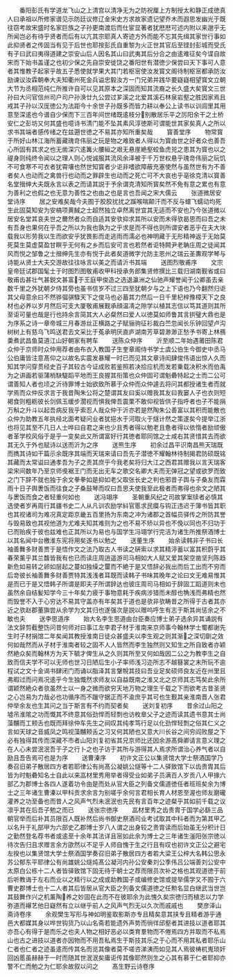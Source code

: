 <!-- { "loadSidebar": true } -->
　　番阳彭氏有学道龙飞山之上清宫以清净无为之防祝厘上方制授太和静正成徳真人曰承祖以所修家谱见示防廷议修辽金宋史方求故家遗记望乔木而遐思发幽光于既往窃考故宋盛时名家巨族之子孙更南渡后而仕宦显著者犹厯厯可述内附以来邈乎无所闻岂必有待乎贤者而后有以亢其宗耶真人寄迹方外而能不忘其先缉其家世行事如此抑贤者之传固当有见于后世也耶按彭氏自重黎为火正世其官后至铿封彭城而受氏有子曰武曰夷得道建之崇安山后人因名其山曰武夷其后分合之由逺难征矣今谍自故宋而下始书盖谨之也初少保之先自崇安徙饶之番阳世有潜徳少保尝曰天下事可人意者其惟教子起家乎故五子悉使就学果大其门若枢宻使汝发寳文阁待制枢宻都承防汝励谏议汝霖朝奉大夫知衢州死金兵谥忠毅汝方一门兄弟并践华要嶷嶷相望寳文立朝大节为丞相范纯仁所推许自可以见其原本之深固而知其流裔之长久盛大矣寳文三世孙曰大问官信州司户司户孙涣廿九公尝过芗溪之北爱其溪石林泉岩壑之胜因家焉且戒其子孙以汉厐徳公为法距今十余世子孙既多而皆力耕以奉公上读书以训闾里其用意至深逺也今谱自少保而下三百年间世绪既逺枝分别散居乐平之厉阳余干之土桥安仁之彭坊又何其盛也噫诗书清门能不坠其素风淳徳斯可谓能世其家矣真人之所以求书其端者感传绪之在兹遡世徳之不易其亦知所重矣哉
　　寳善堂序
　　物常寳于所好山林江海所蓄藏瑰竒伟丽之玩是物之难致者人得以为寳由世之好者众也善吾心所固有其求之也无凿深穴逺篝火腰絙之艰无悬崖絶壑蛟鱼虎兕之患其为寳也以之禔身则纯终令闻以之理人则心悦诚服其流风余泽被于千万世权悬乎瑰竒伟丽之玩饥不可食寒不可衣者犹霄壤也然世知寳者少讵非嗜欲障蔽充塞使然与虽然世有为不善者矣人也动而之禽兽行也动而之罪辟生也动而之死亡可不大哀也乎亳徐克清以寳善名堂搢绅大夫既永言以表之而请其説于予余谓克清知所寳矣然不免有意之累也有意为善利之也假之也无意为善性之也由之也是言也吾闻之宋大儒云
　　张道微居安堂诗序
　　居之安难矣哉今夫囿于胶胶扰扰之蹊喉喘颠汗而不反与蠉飞蠕动均死生此固莫知安为安槁项黄馘之士超然独立卓然离世宜其无适而不安也乃今张道微以居安名堂其哀夫世之薾然者众而自适其安欤抑求其所以安而未得欤曷思而曰吾之未有吾身也果何在乎吾之所以为我也孰为之乎求是而不得也则所谓安者恶乎在夫大块载我以形劳我以生而欲安乎犹畏影而走逃雨而濡必也神明藏于无形精神返于无始莫死莫生莫虚莫盈甘瞑乎无何有之乡而后安可言也若然者讵特闗尹老聃庄周之徒闻其风而悦之邹鲁之士搢绅先生亦有悦于此者矣道微字允防主恩州之瑞云圣夀观学琴与诗能从贤士大夫交游故往往咏言以美之而请沂书其端
　　送图烈敬甫序
　　文宗皇帝廷试郡国髦士于时图烈图敬甫收甲科授承务郎集贤修撰比三载归湖南觐省或曰敬甫齿甚壮气甚鋭文甚富于王庭甲俊造之选退瀛洲之仙驰声耀誉闻于公卿虽去亲数千里之外犹朝夕侍其旁也虽书信岁不过三四至犹朝夕与之上下语也乃今翻然归讵其父母意余曰不然骅骝骐騄天下之俊马也必蓄其力然后一日千里杞梓豫樟天下之良材也必养以岁月然后可支大厦敬甫展觐承顔温凊之隙学以植其志信以笃其道则其所至讵可量也哉是行也持余言简其大人必粲然曰爱人以徳莫如师鲁其言拱璧大鼎也是为序系之诗一章帝城三月春游丝正横路之子赋骊驹征衫裁白苎忽闻长乐钟回望卢沟树树上有慈乌飞鸣送君去文采比于菟承明厌直庐湖南芳草碧渺渺正愁予书寄上林鴈羮煮武昌鱼莫道江山好朝家有聘车
　　送陈众仲序
　　沂至顺二年始遇莆田陈君众仲于京师时众仲用荐者由布衣入教国子生奎章阁侍书学士虞公伯生今御史中丞马公伯庸皆注意髙仰之以故名实震发暴耀一时已而见其文章诗闳肆俊伟语出惊人久而知其学问穿贯经史百子其较古今证成败若鉴照若决拾应机而发若乗载决积水而伯禹为之讲画若驱蒲梢駃騠蹈平地而王良握其衔策也众仲固可谓魁礨特起之士而二公可谓善知人者也顷之沂待罪博士始欲致所慕于众仲而众仲遽去将问其都授诸生者而就学焉而众仲反求言于我昔陶朱公将之楚谓其友曰奚以赠我其友曰我窭人子也衣则短褐食则粗粝彼长剑佩玉缓步濶视而惧我俾吾震栗不敢仰视皆供子指呼者也子不能捐万斛之升斗以起吾病反我乎索忍人哉众仲于沂亦若是然陶朱公善富以其积而能散也众仲为助教五年执经北面考疑问业者犹挹水于河取火于燧计然之策遂矣今提举江浙也将见其至不几日人士哗曰自君之来也少且秀者得以勉老且惫者得以依惰者励顽傲者革学校风俗于是乎一变矣此又所谓富好行其徳者耶同馆之士咸右其贤惜其去而欲其无久于外也赋诗以送而沂为之序
　　送熊生序
　　初余过昌平识南昌熊天瑞既而擕其诗如干篇示余既序其端而天瑞来请曰吾先子潜徳不耀翰林待制揭君防硕既铭其藏而太常谥曰通孝吾为子之责其庶乎今我老矣将归大江之西君其赠我以言天瑞客梁宋间数年乃至京师曵裾王门而无出无车之歌交名卿大夫而无弹冠之望或欲罗而致之门下辞不就也独于余文拳拳如是抑如老父取张长史之判也邪昔子舆与子桑友而霖雨十日子舆褁饭而往食之子桑鼓琴而叹曰吾思夫使我至此极者而弗得也余文之陋其与褁饭而食之者轻重何如也
　　送冯翊序
　　圣朝重风纪之司故掌案牍者必慎其选使者岁再周行其疆书史二人从凡训农励学紏官慝求民瘼与钩正违迟于簿书皆其职也其视诸司为难况真定距京畿五百里扬为东南之冲为诸郡之首幅员驿传之所防其誉与毁易致也其视他道为尤难夫知其难则为之也不易不矫以异也不俛以同也不归功于已而贻疾于彼也兹难也正其所以为易也与国学生冯翊学行完洁为诸生所推祭酒博士以其名闻中台檄淮东宪将用矣遂书以勉之
　　送董生序
　　始余读韩非子书曰长袖善舞多财善贾于是悟作文之法乃取古人书读之硏索以求其精渟蓄以富其积蔚乎其春荣薰乎其兰馥皆我有也已而读庄周逍遥游司马相如大人赋又爱其架空凿坚刋陈趋新危如易转之卵如层起之蔓如独缲之蠒而不絶于是又悟辞必我出而后工出而不穷而后竒彼长袖善舞多财善贾特其浅浅者耳既而读韩子书味其晚年之论曰文无难易惟其是而已于是又悟韩子所谓是即夫子所谓辞达也彼庄周司马相如于辞固工蹈道则未也虽然余自结髪知学今三十年矣力疲于事物意耗于疾病涉猎而未醇也觕浅而弗精也然而毁誉不入于心穷达不易其守盖亦有年矣其于道也是欤非欤畴昔之所得于古者其亦近之欤赵郡董旟尝从余学为文其归也遂强次是説以赠呜呼生有志于斯其尚惩余之不敏也夫
　　送李思道序
　　始大名李生思道由台臣奏应博士弟子选余异其诵説有法文辞剪截整饬问昔何师对曰事江左李君子材于淮南来京师事今翰林学士蜀都谢先生时子材捐馆二年矣闻其教授淮南日徒众甚盛夫以李生观之则其渐之深切劘之效何如哉然而从子材于淮南者较之固不人人皆然而李生独然则又知生之所自致者亦颖然絶众矣而翰林方为天下毓才俾生从之久则其所至又何如哉因二公之为教李生之自致而信夫学不可以无师也世习日陋后生小子率师浅习迩所志不越簮裳之末所玩不逾程试之文十金谒书肆闭门而诵以脂泽其言鞶帨其技曰吾业足矣硕师良友近在州里且弗暇过而问焉况逺乎今生独慨然求师友以自益既南之淮又北之京师其志笃矣此余所谓颖然絶众者欤虽然士以一身之微而欲穷天地万物之理生千载之下而欲考古昔圣贤之心岂易为力哉必也功循序而不躐守据正而不渝庶乎其可也生觐其亲淮南晋人张君仲举余友也生其问之当于斯言有不约而契者矣
　　送刘复初序
　　昔余过山阳之墟吊淮隂之功而慨其不终意其俗劲悍而轻剽也访枚臯父子之迹而读其遗书意其士尚藻黼而工颊舌也既而拜徐仲车先生之祠叹其纯孝笃行足以化劲悍轻剽之俗其仁义之言如天球之音威凤之鸣视藻黼颊舌之习又何其陋也又意大川长谷之间穷阎败屋之下必有独得其传而深藏不市者山阳刘复初省其兄京师比还因余游髙舜卿请言意义理之在人心未尝泯泯吾于子之行卜之也子访于其所与游得其人焉求所谓治心养气者以自励且吾告焉可也是为序
　　送曹溱序
　　初许文正公以集贤馆大学士祭酒国学乃奏召旧弟子散居四方者若耶律公有尚髙公凝姚公燧等十二人驿致馆下以齿贵胄其后皆为时魁礨知名士自此以来嵓材里秀用举者得受业如弟子员满百人岁贡八人甲掾六部乙为郡博士各四人遂着功令由是而处从官大臣之列备文儒道徳任者班班矣余为博士之三年诸生曹溱以甲科贡求余言为别嗟乎余何言君相长育人材恩至渥也师友磨礲灌养之功至备也而昔人之风声气烈未泯泯也先民有言百年之迹粲乎其如前千载之议凛乎其在后吾子勉之而已
　　送张宗徳序
　　嵓材里秀之齿贵胄于国学必繇三品朝官举而后补其员限百人既补然后尚书御史祭酒司业考试取其中科者而为第其甲乙以名升于礼部甲为六部史乙郡博士岁八人谓之出身较之贵胄读而后始虽无分积计日之勤然登名荐书者或逺至十余年其法详且宻如此余为博士之三年诸生滏阳张宗徳以待次告归且求赠言余方欿然以不足乎人师自愧于生之行且有叹也初许文正公之避宅左揆也以集贤馆大学士祭酒国学奏召旧弟子散居四方者若大梁王公梓大名韩公思永苏公郁东平耶律公有尚雄姚公燧炖髙公凝河内孙公安秦刘公季伟吕公端善刘公安中太原白公栋十二人者皆驿致馆下固无待于朝士之荐而限员次补之格也其观道徳于前后听教诲于左右而业以之精行以之成或助教国子或编修史馆或提举儒学又不囿于六曹史郡博士也十二人者其后皆居从官大臣之列备文儒道徳之任勲名显白继武当世岂其鼓舞作兴之机薰陶养之妙固在此而不在彼耶余为此愧久矣宗徳归而植志以力学弥道而襮艺他日嶷然有立以继乎前人之风声气烈无以久次而戚戚也
　　樊彦泽山斋诗卷序
　　余观樊生写形与神如明鉴取影斯亦专且精矣意其挟专且精者游乎通邑大都媒其身以哗世钩货乃以山名斋若能遗外声势而徜徉邱壑者其进技以道者耶其亦吾心有得于是而乐之也夫人物之相好恶必以类育羣物而不倦焉四方并取而不私焉山也古之进技以道者亦因物而不用吾私焉生于斯技其乐之于心而不用其私者耶乐山仁者也仁者之迹虽逺而传其名而览其像者莫不嗟咨涕洟而如见其人焉彼梼杌嵬琐奸回凶慝虽赫赫于一时而随其世泯泯矣庸讵传其像耶然则生之心其有慕于仁者耶抑亦警不仁而勉之为仁耶余故叙以问之
　　髙生野云诗卷序
